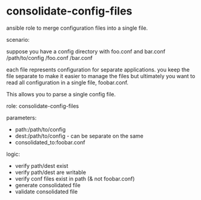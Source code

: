 consolidate-config-files
==============

ansible role to merge configuration files into a single file.

scenario:

suppose you have a config directory with foo.conf and bar.conf
/path/to/config
  /foo.conf
  /bar.conf

each file represents configuration for separate applications. you keep the file separate to make it easier to manage the files but ultimately you want to read all configuration in a single file, foobar.conf.

This allows you to parse a single config file.

role: consolidate-config-files

parameters:
  - path:/path/to/config
  - dest:/path/to/config - can be separate on the same
  - consolidated_to:foobar.conf 

logic:
  - verify path/dest exist
  - verify path/dest are writable
  - verify conf files exist in path (& not foobar.conf)
  - generate consolidated file
  - validate consolidated file